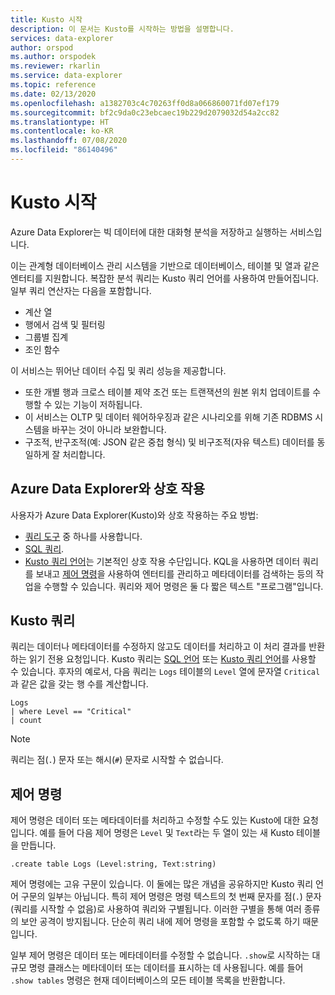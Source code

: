 ```yaml
---
title: Kusto 시작
description: 이 문서는 Kusto를 시작하는 방법을 설명합니다.
services: data-explorer
author: orspod
ms.author: orspodek
ms.reviewer: rkarlin
ms.service: data-explorer
ms.topic: reference
ms.date: 02/13/2020
ms.openlocfilehash: a1382703c4c70263ff0d8a066860071fd07ef179
ms.sourcegitcommit: bf2c9da0c23ebcaec19b229d2079032d54a2cc82
ms.translationtype: HT
ms.contentlocale: ko-KR
ms.lasthandoff: 07/08/2020
ms.locfileid: "86140496"
---
```

# <a name="getting-started-with-kusto"></a>Kusto 시작

Azure Data Explorer는 빅 데이터에 대한 대화형 분석을 저장하고 실행하는 서비스입니다.

이는 관계형 데이터베이스 관리 시스템을 기반으로 데이터베이스, 테이블 및 열과 같은 엔터티를 지원합니다. 복잡한 분석 쿼리는 Kusto 쿼리 언어를 사용하여 만들어집니다. 일부 쿼리 연산자는 다음을 포함합니다.
* 계산 열
* 행에서 검색 및 필터링
* 그룹별 집계
* 조인 함수

이 서비스는 뛰어난 데이터 수집 및 쿼리 성능을 제공합니다. 
* 또한 개별 행과 크로스 테이블 제약 조건 또는 트랜잭션의 원본 위치 업데이트를 수행할 수 있는 기능이 저하됩니다. 
* 이 서비스는 OLTP 및 데이터 웨어하우징과 같은 시나리오를 위해 기존 RDBMS 시스템을 바꾸는 것이 아니라 보완합니다.
* 구조적, 반구조적(예: JSON 같은 중첩 형식) 및 비구조적(자유 텍스트) 데이터를 동일하게 잘 처리합니다.

## <a name="interacting-with-azure-data-explorer"></a>Azure Data Explorer와 상호 작용

사용자가 Azure Data Explorer(Kusto)와 상호 작용하는 주요 방법:
* [쿼리 도구](../../tools-integrations-overview.md#azure-data-explorer-query-tools) 중 하나를 사용합니다. 
* [SQL 쿼리](../api/tds/t-sql.md).
*  [Kusto 쿼리 언어](../query/index.md)는 기본적인 상호 작용 수단입니다. KQL을 사용하면 데이터 쿼리를 보내고 [제어 명령](../management/index.md)을 사용하여 엔터티를 관리하고 메타데이터를 검색하는 등의 작업을 수행할 수 있습니다.
쿼리와 제어 명령은 둘 다 짧은 텍스트 "프로그램"입니다.

## <a name="kusto-queries"></a>Kusto 쿼리

쿼리는 데이터나 메타데이터를 수정하지 않고도 데이터를 처리하고 이 처리 결과를 반환하는 읽기 전용 요청입니다. Kusto 쿼리는 [SQL 언어](../api/tds/t-sql.md) 또는 [Kusto 쿼리 언어](../query/index.md)를 사용할 수 있습니다. 후자의 예로서, 다음 쿼리는 `Logs` 테이블의 `Level` 열에 문자열 `Critical`과 같은 값을 갖는 행 수를 계산합니다.

```kusto
Logs
| where Level == "Critical"
| count
```

> [!NOTE]
> 쿼리는 점(`.`) 문자 또는 해시(`#`) 문자로 시작할 수 없습니다.

## <a name="control-commands"></a>제어 명령

제어 명령은 데이터 또는 메타데이터를 처리하고 수정할 수도 있는 Kusto에 대한 요청입니다. 예를 들어 다음 제어 명령은 `Level` 및 `Text`라는 두 열이 있는 새 Kusto 테이블을 만듭니다.

```kusto
.create table Logs (Level:string, Text:string)
```

제어 명령에는 고유 구문이 있습니다. 이 둘에는 많은 개념을 공유하지만 Kusto 쿼리 언어 구문의 일부는 아닙니다. 특히 제어 명령은 명령 텍스트의 첫 번째 문자를 점(`.`) 문자(쿼리를 시작할 수 없음)로 사용하여 쿼리와 구별됩니다.
이러한 구별을 통해 여러 종류의 보안 공격이 방지됩니다. 단순히 쿼리 내에 제어 명령을 포함할 수 없도록 하기 때문입니다.

일부 제어 명령은 데이터 또는 메타데이터를 수정할 수 없습니다. `.show`로 시작하는 대규모 명령 클래스는 메타데이터 또는 데이터를 표시하는 데 사용됩니다. 예를 들어 `.show tables` 명령은 현재 데이터베이스의 모든 테이블 목록을 반환합니다.
